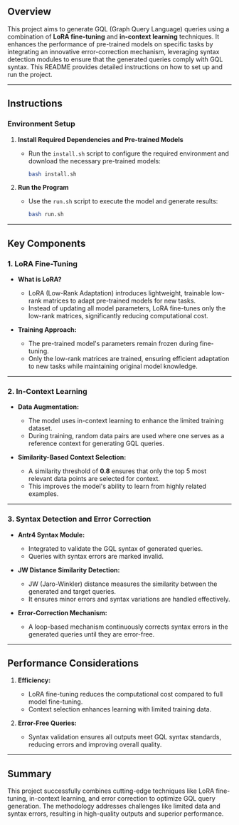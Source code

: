 ## Overview

This project aims to generate GQL (Graph Query Language) queries using a combination of **LoRA fine-tuning** and **in-context learning** techniques. It enhances the performance of pre-trained models on specific tasks by integrating an innovative error-correction mechanism, leveraging syntax detection modules to ensure that the generated queries comply with GQL syntax. This README provides detailed instructions on how to set up and run the project.

---

## Instructions

### Environment Setup
1. **Install Required Dependencies and Pre-trained Models**
   - Run the `install.sh` script to configure the required environment and download the necessary pre-trained models:
     ```bash
     bash install.sh
     ```

2. **Run the Program**
   - Use the `run.sh` script to execute the model and generate results:
     ```bash
     bash run.sh
     ```

---

## Key Components

### 1. LoRA Fine-Tuning
- **What is LoRA?**
  - LoRA (Low-Rank Adaptation) introduces lightweight, trainable low-rank matrices to adapt pre-trained models for new tasks.
  - Instead of updating all model parameters, LoRA fine-tunes only the low-rank matrices, significantly reducing computational cost.

- **Training Approach:**
  - The pre-trained model's parameters remain frozen during fine-tuning.
  - Only the low-rank matrices are trained, ensuring efficient adaptation to new tasks while maintaining original model knowledge.

---

### 2. In-Context Learning
- **Data Augmentation:**
  - The model uses in-context learning to enhance the limited training dataset.
  - During training, random data pairs are used where one serves as a reference context for generating GQL queries.

- **Similarity-Based Context Selection:**
  - A similarity threshold of **0.8** ensures that only the top 5 most relevant data points are selected for context.
  - This improves the model's ability to learn from highly related examples.

---

### 3. Syntax Detection and Error Correction
- **Antr4 Syntax Module:**
  - Integrated to validate the GQL syntax of generated queries.
  - Queries with syntax errors are marked invalid.

- **JW Distance Similarity Detection:**
  - JW (Jaro-Winkler) distance measures the similarity between the generated and target queries.
  - It ensures minor errors and syntax variations are handled effectively.

- **Error-Correction Mechanism:**
  - A loop-based mechanism continuously corrects syntax errors in the generated queries until they are error-free.

---

## Performance Considerations
1. **Efficiency:**
   - LoRA fine-tuning reduces the computational cost compared to full model fine-tuning.
   - Context selection enhances learning with limited training data.

2. **Error-Free Queries:**
   - Syntax validation ensures all outputs meet GQL syntax standards, reducing errors and improving overall quality.

---

## Summary
This project successfully combines cutting-edge techniques like LoRA fine-tuning, in-context learning, and error correction to optimize GQL query generation. The methodology addresses challenges like limited data and syntax errors, resulting in high-quality outputs and superior performance.
